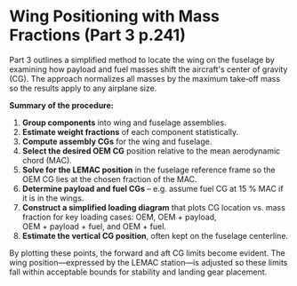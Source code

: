 # Wing Positioning with Mass Fractions (Part 3 p.241)

Part 3 outlines a simplified method to locate the wing on the fuselage by
examining how payload and fuel masses shift the aircraft's center of gravity
(CG).  The approach normalizes all masses by the maximum take‑off mass so the
results apply to any airplane size.

**Summary of the procedure:**

1. **Group components** into wing and fuselage assemblies.
2. **Estimate weight fractions** of each component statistically.
3. **Compute assembly CGs** for the wing and fuselage.
4. **Select the desired OEM CG** position relative to the mean aerodynamic
   chord (MAC).
5. **Solve for the LEMAC position** in the fuselage reference frame so the OEM
   CG lies at the chosen fraction of the MAC.
6. **Determine payload and fuel CGs** – e.g. assume fuel CG at 15 % MAC if it is
   in the wings.
7. **Construct a simplified loading diagram** that plots CG location vs.
   mass fraction for key loading cases: OEM, OEM + payload, OEM + payload + fuel,
   and OEM + fuel.
8. **Estimate the vertical CG position**, often kept on the fuselage centerline.

By plotting these points, the forward and aft CG limits become evident. The wing
position—expressed by the LEMAC station—is adjusted so these limits fall within
acceptable bounds for stability and landing gear placement.
